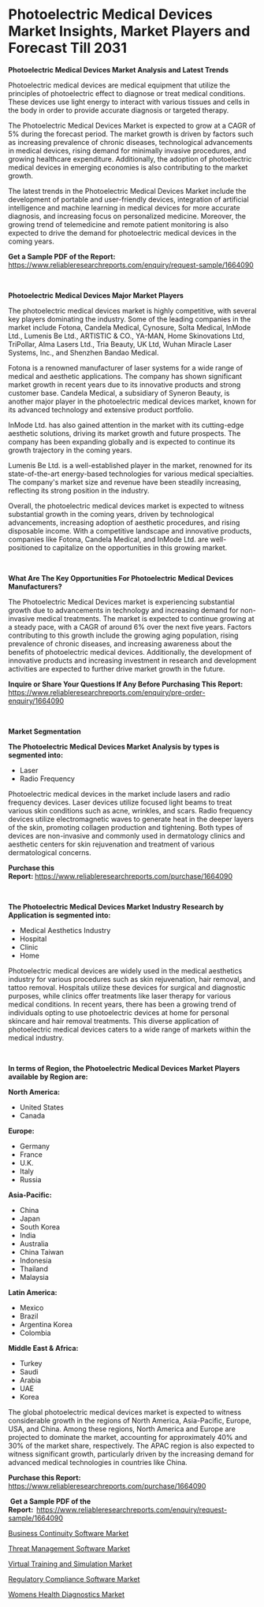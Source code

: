 <p><h1>Photoelectric Medical Devices Market Insights, Market Players and Forecast Till 2031</h1></p><p><strong>Photoelectric Medical Devices Market Analysis and Latest Trends</strong></p>
<p><p>Photoelectric medical devices are medical equipment that utilize the principles of photoelectric effect to diagnose or treat medical conditions. These devices use light energy to interact with various tissues and cells in the body in order to provide accurate diagnosis or targeted therapy.</p><p>The Photoelectric Medical Devices Market is expected to grow at a CAGR of 5% during the forecast period. The market growth is driven by factors such as increasing prevalence of chronic diseases, technological advancements in medical devices, rising demand for minimally invasive procedures, and growing healthcare expenditure. Additionally, the adoption of photoelectric medical devices in emerging economies is also contributing to the market growth.</p><p>The latest trends in the Photoelectric Medical Devices Market include the development of portable and user-friendly devices, integration of artificial intelligence and machine learning in medical devices for more accurate diagnosis, and increasing focus on personalized medicine. Moreover, the growing trend of telemedicine and remote patient monitoring is also expected to drive the demand for photoelectric medical devices in the coming years.</p></p>
<p><strong>Get a Sample PDF of the Report:&nbsp;</strong> <a href="https://www.reliableresearchreports.com/enquiry/request-sample/1664090">https://www.reliableresearchreports.com/enquiry/request-sample/1664090</a></p>
<p>&nbsp;</p>
<p><strong>Photoelectric Medical Devices Major Market Players</strong></p>
<p><p>The photoelectric medical devices market is highly competitive, with several key players dominating the industry. Some of the leading companies in the market include Fotona, Candela Medical, Cynosure, Solta Medical, InMode Ltd., Lumenis Be Ltd., ARTISTIC & CO., YA-MAN, Home Skinovations Ltd, TriPollar, Alma Lasers Ltd., Tria Beauty, UK Ltd, Wuhan Miracle Laser Systems, Inc., and Shenzhen Bandao Medical.</p><p>Fotona is a renowned manufacturer of laser systems for a wide range of medical and aesthetic applications. The company has shown significant market growth in recent years due to its innovative products and strong customer base. Candela Medical, a subsidiary of Syneron Beauty, is another major player in the photoelectric medical devices market, known for its advanced technology and extensive product portfolio.</p><p>InMode Ltd. has also gained attention in the market with its cutting-edge aesthetic solutions, driving its market growth and future prospects. The company has been expanding globally and is expected to continue its growth trajectory in the coming years.</p><p>Lumenis Be Ltd. is a well-established player in the market, renowned for its state-of-the-art energy-based technologies for various medical specialties. The company's market size and revenue have been steadily increasing, reflecting its strong position in the industry.</p><p>Overall, the photoelectric medical devices market is expected to witness substantial growth in the coming years, driven by technological advancements, increasing adoption of aesthetic procedures, and rising disposable income. With a competitive landscape and innovative products, companies like Fotona, Candela Medical, and InMode Ltd. are well-positioned to capitalize on the opportunities in this growing market.</p></p>
<p>&nbsp;</p>
<p><strong>What Are The Key Opportunities For Photoelectric Medical Devices Manufacturers?</strong></p>
<p><p>The Photoelectric Medical Devices market is experiencing substantial growth due to advancements in technology and increasing demand for non-invasive medical treatments. The market is expected to continue growing at a steady pace, with a CAGR of around 6% over the next five years. Factors contributing to this growth include the growing aging population, rising prevalence of chronic diseases, and increasing awareness about the benefits of photoelectric medical devices. Additionally, the development of innovative products and increasing investment in research and development activities are expected to further drive market growth in the future.</p></p>
<p><strong>Inquire or Share Your Questions If Any Before Purchasing This Report:</strong> <a href="https://www.reliableresearchreports.com/enquiry/pre-order-enquiry/1664090">https://www.reliableresearchreports.com/enquiry/pre-order-enquiry/1664090</a></p>
<p>&nbsp;</p>
<p><strong>Market Segmentation</strong></p>
<p><strong>The Photoelectric Medical Devices Market Analysis by types is segmented into:</strong></p>
<p><ul><li>Laser</li><li>Radio Frequency</li></ul></p>
<p><p>Photoelectric medical devices in the market include lasers and radio frequency devices. Laser devices utilize focused light beams to treat various skin conditions such as acne, wrinkles, and scars. Radio frequency devices utilize electromagnetic waves to generate heat in the deeper layers of the skin, promoting collagen production and tightening. Both types of devices are non-invasive and commonly used in dermatology clinics and aesthetic centers for skin rejuvenation and treatment of various dermatological concerns.</p></p>
<p><strong>Purchase this Report:&nbsp;</strong><a href="https://www.reliableresearchreports.com/purchase/1664090">https://www.reliableresearchreports.com/purchase/1664090</a></p>
<p>&nbsp;</p>
<p><strong>The Photoelectric Medical Devices Market Industry Research by Application is segmented into:</strong></p>
<p><ul><li>Medical Aesthetics Industry</li><li>Hospital</li><li>Clinic</li><li>Home</li></ul></p>
<p><p>Photoelectric medical devices are widely used in the medical aesthetics industry for various procedures such as skin rejuvenation, hair removal, and tattoo removal. Hospitals utilize these devices for surgical and diagnostic purposes, while clinics offer treatments like laser therapy for various medical conditions. In recent years, there has been a growing trend of individuals opting to use photoelectric devices at home for personal skincare and hair removal treatments. This diverse application of photoelectric medical devices caters to a wide range of markets within the medical industry.</p></p>
<p>&nbsp;</p>
<p><strong>In terms of Region, the Photoelectric Medical Devices Market Players available by Region are:</strong></p>
<p>
    <p> <strong> North America: </strong>
        <ul>
            <li>United States</li>
            <li>Canada</li>
        </ul>
        </p> 
    <p> <strong> Europe: </strong>
        <ul>
            <li>Germany</li>
            <li>France</li>
            <li>U.K.</li>
            <li>Italy</li>
            <li>Russia</li>
        </ul>
        </p> 
    <p> <strong> Asia-Pacific: </strong>
        <ul>
            <li>China</li>
            <li>Japan</li>
            <li>South Korea</li>
            <li>India</li>
            <li>Australia</li>
            <li>China Taiwan</li>
            <li>Indonesia</li>
            <li>Thailand</li>
            <li>Malaysia</li>
        </ul>
        </p> 
    <p> <strong> Latin America: </strong>
        <ul>
            <li>Mexico</li>
            <li>Brazil</li>
            <li>Argentina Korea</li>
            <li>Colombia</li>
        </ul>
        </p> 
    <p> <strong> Middle East & Africa: </strong>
        <ul>
            <li>Turkey</li>
            <li>Saudi</li>
            <li>Arabia</li>
            <li>UAE</li>
            <li>Korea</li>
        </ul>
    </p>
    </p>
<p><p>The global photoelectric medical devices market is expected to witness considerable growth in the regions of North America, Asia-Pacific, Europe, USA, and China. Among these regions, North America and Europe are projected to dominate the market, accounting for approximately 40% and 30% of the market share, respectively. The APAC region is also expected to witness significant growth, particularly driven by the increasing demand for advanced medical technologies in countries like China.</p></p>
<p><strong>Purchase this Report: </strong><a href="https://www.reliableresearchreports.com/purchase/1664090">https://www.reliableresearchreports.com/purchase/1664090</a></p>
<p>&nbsp;<strong>Get a Sample PDF of the Report:&nbsp;&nbsp;</strong><a href="https://www.reliableresearchreports.com/enquiry/request-sample/1664090">https://www.reliableresearchreports.com/enquiry/request-sample/1664090</a></p>
<p><strong></strong></p>
<p><p><a href="https://medium.com/p/eadff2a4158b/edit">Business Continuity Software Market</a></p><p><a href="https://medium.com/p/fa54fc0b54ae/edit">Threat Management Software Market</a></p><p><a href="https://medium.com/p/7b854eea9583/edit">Virtual Training and Simulation Market</a></p><p><a href="https://medium.com/@petrawillms/regulatory-compliance-software-market-furnishes-information-on-market-share-market-trends-and-0ac9a38636af">Regulatory Compliance Software Market</a></p><p><a href="https://medium.com/p/cf3bb0b83095/edit">Womens Health Diagnostics Market</a></p></p>